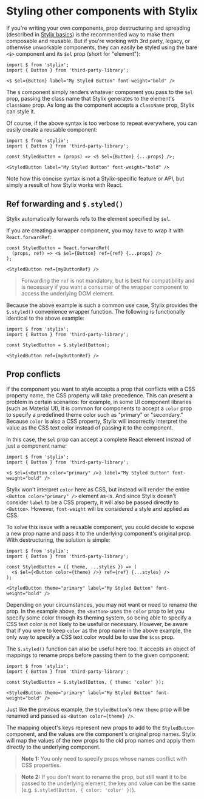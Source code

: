 
# Styling other components with Stylix

If you're writing your own components, prop destructuring and spreading (described in [Stylix basics](/basics)) is the recommended way to make them composable and reusable. But if you're working with 3rd party, legacy, or otherwise unworkable components, they can easily be styled using the bare `<$>` component and its `$el` prop (short for "element"):

```tsx
import $ from 'stylix';
import { Button } from 'third-party-library';

<$ $el={Button} label="My Styled Button" font-weight="bold" />
```

The `$` component simply renders whatever component you pass to the `$el` prop, passing the class name that Stylix generates to the element's `className` prop. As long as the component accepts a `className` prop, Stylix can style it.

Of course, if the above syntax is too verbose to repeat everywhere, you can easily create a reusable component:

```tsx
import $ from 'stylix';
import { Button } from 'third-party-library';

const StyledButton = (props) => <$ $el={Button} {...props} />;

<StyledButton label="My Styled Button" font-weight="bold" />
```

Note how this concise syntax is not a Stylix-specific feature or API, but simply a result of how Stylix works with React.

## Ref forwarding and `$.styled()`

Stylix automatically forwards refs to the element specified by `$el`. 

If you are creating a wrapper component, you may have to wrap it with `React.forwardRef`:

```tsx
const StyledButton = React.forwardRef(
  (props, ref) => <$ $el={Button} ref={ref} {...props} />
);

<StyledButton ref={myButtonRef} />
```

> Forwarding the `ref` is not mandatory, but is best for compatibility and is necessary if you want a consumer of the wrapper component to access the underlying DOM element. 

Because the above example is such a common use case, Stylix provides the `$.styled()` convenience wrapper function. The following is functionally identical to the above example:

```tsx
import $ from 'stylix';
import { Button } from 'third-party-library';

const StyledButton = $.styled(Button);

<StyledButton ref={myButtonRef} />
```

## Prop conflicts

If the component you want to style accepts a prop that conflicts with a CSS property name, the CSS property will take precedence. This can present a problem in certain scenarios: for example, in some UI component libraries (such as Material UI), it is common for components to accept a `color` prop to specify a predefined theme color such as "primary" or "secondary." Because `color` is also a CSS property, Stylix will incorrectly interpret the value as the CSS text color instead of passing it to the component.

In this case, the `$el` prop can accept a complete React element instead of just a component name:

```tsx
import $ from 'stylix';
import { Button } from 'third-party-library';

<$ $el={<Button color="primary" />} label="My Styled Button" font-weight="bold" />
```

Stylix won't interpret `color` here as CSS, but instead will render the entire `<Button color="primary" />` element as-is. And since Stylix doesn't consider `label` to be a CSS property, it will also be passed directly to `<Button>`. However, `font-weight` will be considered a style and applied as CSS.

To solve this issue with a reusable component, you could decide to expose a new prop name and pass it to the underlying component's original prop. With destructuring, the solution is simple:

```tsx
import $ from 'stylix';
import { Button } from 'third-party-library';

const StyledButton = ({ theme, ...styles }) => (
  <$ $el={<Button color={theme} />} ref={ref} {...styles} />
);

<StyledButton theme="primary" label="My Styled Button" font-weight="bold" />
```

Depending on your circumstances, you may not want or need to rename the prop. In the example above, the `<Button>` uses the `color` prop to let you specify some color through its theming system, so being able to specify a CSS text color is not likely to be useful or necessary. However, be aware that if you were to keep `color` as the prop name in the above example, the only way to specify a CSS text color would be to use the `$css` prop.

The `$.styled()` function can also be useful here too. It accepts an object of mappings to rename props before passing them to the given component:

```tsx
import $ from 'stylix';
import { Button } from 'third-party-library';

const StyledButton = $.styled(Button, { theme: 'color' });

<StyledButton theme="primary" label="My Styled Button" font-weight="bold" />
```

Just like the previous example, the `StyledButton`'s new `theme` prop will be renamed and passed as `<Button color={theme} />`.

The mapping object's keys represent new props to add to the `StyledButton` component, and the values are the component's original prop names. Stylix will map the values of the new props to the old prop names and apply them directly to the underlying component. 

> **Note 1:** You only need to specify props whose names conflict with CSS properties. 

> **Note 2:** If you don't want to rename the prop, but still want it to be passed to the underlying element, the key and value can be the same (e.g. `$.styled(Button, { color: 'color' })`).
